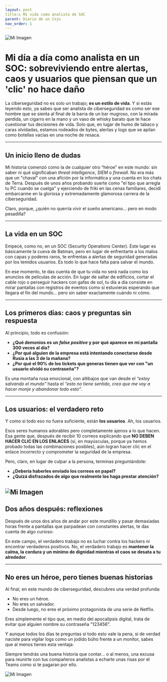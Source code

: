```yaml
---
layout: post
title:♿ Mi vida como analista de SOC
parent: Diario de un Cojo
nav_order: 1
---
```

![Mi Imagen](/assets/img/Designer.jpeg)

# Mi día a día como analista en un SOC: sobreviviendo entre alertas, caos y usuarios que piensan que un 'clic' no hace daño

La ciberseguridad no es solo un trabajo; **es un estilo de vida**. Y si estás leyendo esto, ya sabes que ser analista de ciberseguridad es como ser ese hombre que se sienta al final de la barra de un bar mugroso, con la mirada perdida, un cigarro en la mano y un vaso de whisky barato que te hace cuestionar tus decisiones de vida. Solo que, en lugar de humo de tabaco y caras olvidadas, estamos rodeados de bytes, alertas y logs que se apilan como botellas vacías en una noche de resaca.


---

## **Un inicio lleno de dudas**

Mi historia comenzó como la de cualquier otro “héroe” en este mundo: sin saber ni qué significaban *threat intelligence*, *SIEM* o *firewall*. No era más que un "chaval" con una afición por la informática y una cuenta en los chats de Terra. Después de unos años probando suerte como "el tipo que arregla tu PC cuando se cuelga" y ejerciendo de friki en las cenas familiares, decidí embarcarme en la gloriosa y extremadamente glamorosa carrera de la ciberseguridad. 

Claro, porque, ¿quién no querría vivir el sueño americano... pero en modo pesadilla?

---

## **La vida en un SOC**

Empecé, como no, en un SOC (Security Operations Center). Este lugar es básicamente la cueva de Batman, pero en lugar de enfrentarte a los malos con capas y poderes raros, te enfrentas a alertas de seguridad generadas por los temidos usuarios. Es todo lo que hace falta para salvar el mundo. 

En ese momento, te das cuenta de que tu vida no será nada como los anuncios de películas de acción. En lugar de saltar de edificios, cortar el cable rojo o perseguir hackers con gafas de sol, tu día a día consiste en mirar pantallas con registros de eventos como si estuvieras esperando que llegara el fin del mundo… pero sin saber exactamente cuándo ni cómo.

---

## **Los primeros días: caos y preguntas sin respuesta**

Al principio, todo es confusión: 

- **¿Qué demonios es un *false positive* y por qué aparece en mi pantalla 300 veces al día?**  
- **¿Por qué alguien de la empresa está intentando conectarse desde Rusia a las 3 de la mañana?**  
- **¿Por qué el 90% de los tickets que generas tienen que ver con "un usuario olvidó su contraseña"?**

Es una montaña rusa emocional, con altibajos que van desde el *“estoy salvando el mundo”* hasta el *“esto no tiene sentido, creo que me voy a hacer monje y abandonar todo esto”*.

---

## **Los usuarios: el verdadero reto**

Y como si todo eso no fuera suficiente, están **los usuarios**. Ah, los usuarios. 

Esos seres humanos adorables pero completamente ajenos a lo que hacen. Esa gente que, después de recibir 10 correos explicando que **NO DEBEN HACER CLIC EN LOS ENLACES** (sí, en mayúsculas, porque ya hemos probado todas las combinaciones posibles), aún logran hacer clic en el enlace incorrecto y comprometer la seguridad de la empresa. 

Pero, claro, en lugar de culpar a la persona, terminas preguntándote:  

- **¿Debería haberles enviado los correos en papel?**  
- **¿Quizá disfrazados de algo que realmente los haga prestar atención?**


![Mi Imagen](/assets/img/deadpool.jpeg)
---

## **Dos años después: reflexiones**

Después de unos dos años de andar por este mundillo y pasar demasiadas horas frente a pantallas que parpadean con constantes alertas, te das cuenta de algo curioso: 

En este campo, el verdadero trabajo no es luchar contra los hackers ni encontrar verdaderos positivos. No, el verdadero trabajo es **mantener la calma, la cordura y un mínimo de dignidad mientras el caos se desata a tu alrededor**.

---

## **No eres un héroe, pero tienes buenas historias**

Al final, en este mundo de ciberseguridad, descubres una verdad profunda: 

- No eres un héroe.  
- No eres un salvador.  
- Desde luego, no eres el próximo protagonista de una serie de Netflix.  

Eres simplemente el tipo que, en medio del apocalipsis digital, trata de evitar que alguien nombre su contraseña "123456". 

Y aunque todos los días te preguntas si todo esto vale la pena, si de verdad naciste para vigilar logs como un jodido búho frente a un monitor, sabes que al menos tienes esta ventaja: 

Siempre tendrás una buena historia que contar… o al menos, una excusa para reunirte con tus compañeros analistas a echarte unas risas por el Teams como si te pagaran por ello.


![Mi Imagen](/assets/img/naT.gif)

